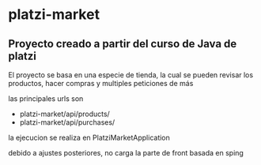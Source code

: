 # platzi-market
 

## Proyecto creado a partir del curso de Java de platzi

El proyecto se basa en una especie de tienda, la cual se pueden revisar
los productos, hacer compras y multiples peticiones de más


las principales urls son 

- platzi-market/api/products/
- platzi-market/api/purchases/

la ejecucion se realiza en PlatziMarketApplication

debido a ajustes posteriores, no carga la parte de front basada en sping